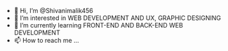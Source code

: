 - 👋 Hi, I’m @Shivanimalik456
- 👀 I’m interested in WEB DEVELOPMENT AND UX, GRAPHIC DESIGNING
- 🌱 I’m currently learning FRONT-END AND BACK-END WEB DEVELOPMENT
- 📫 How to reach me ...

<!---
Shivanimalik456/Shivanimalik456 is a ✨ special ✨ repository because its `README.md` (this file) appears on your GitHub profile.
You can click the Preview link to take a look at your changes.
--->
